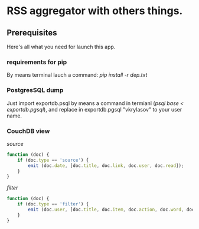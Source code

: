 # RSS aggregator with others things.

## Prerequisites

Here's all what you need for launch this app.

### requirements for pip
By means terminal lauch a command: _pip install -r dep.txt_

### PostgresSQL dump
Just import exportdb.psql by means a command in termianl (_psql base < exportdb.pgsql_), and replace in exportdb.pgsql "vkrylasov" to your user name.

### CouchDB view
_source_
```javascript
function (doc) {
    if (doc.type == 'source') {
        emit (doc.date, [doc.title, doc.link, doc.user, doc.read]);
    }
}
```
_filter_
```javascript
function (doc) {
	if (doc.type == 'filter') {
		emit (doc.user, [doc.title, doc.item, doc.action, doc.word, doc.link]);
	}
}
```
